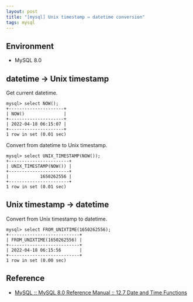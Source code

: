 ```yaml
---
layout: post
title: "[mysql] Unix timestamp ⇔ datetime conversion"
tags: mysql
---
```



## Environment

- MySQL 8.0



## datetime → Unix timestamp

Get current datetime.

```console
mysql> select NOW();
+---------------------+
| NOW()               |
+---------------------+
| 2022-04-18 06:15:07 |
+---------------------+
1 row in set (0.01 sec)
```

Convert from datetime to Unix timestamp.

```console
mysql> select UNIX_TIMESTAMP(NOW());
+-----------------------+
| UNIX_TIMESTAMP(NOW()) |
+-----------------------+
|            1650262556 |
+-----------------------+
1 row in set (0.01 sec)
```

## Unix timestamp → datetime

Convert from Unix timestamp to datetime.

```console
mysql> select FROM_UNIXTIME(1650262556);
+---------------------------+
| FROM_UNIXTIME(1650262556) |
+---------------------------+
| 2022-04-18 06:15:56       |
+---------------------------+
1 row in set (0.00 sec)
```

## Reference

- [MySQL :: MySQL 8.0 Reference Manual :: 12.7 Date and Time Functions](https://dev.mysql.com/doc/refman/8.0/en/date-and-time-functions.html)
